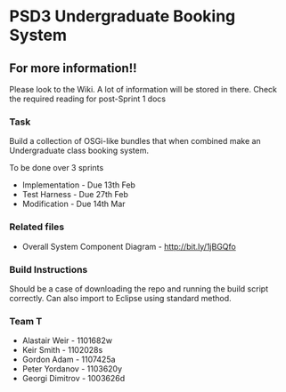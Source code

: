 PSD3 Undergraduate Booking System
=========

## For more information!!
Please look to the Wiki. A lot of information will be stored in there. Check the required reading for post-Sprint 1 docs

### Task
Build a collection of OSGi-like bundles that when combined make an Undergraduate class booking system.

To be done over 3 sprints
* Implementation - Due 13th Feb
* Test Harness - Due 27th Feb
* Modification - Due 14th Mar

### Related files
* Overall System Component Diagram - http://bit.ly/1jBGQfo

### Build Instructions
Should be a case of downloading the repo and running the build script correctly. Can also import to Eclipse using standard method. 

### Team T
* Alastair Weir - 1101682w
* Keir Smith - 1102028s
* Gordon Adam - 1107425a
* Peter Yordanov - 1103620y
* Georgi Dimitrov - 1003626d

